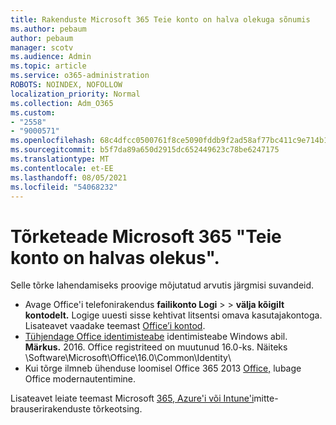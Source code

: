 ```yaml
---
title: Rakenduste Microsoft 365 Teie konto on halva olekuga sõnumis
ms.author: pebaum
author: pebaum
manager: scotv
ms.audience: Admin
ms.topic: article
ms.service: o365-administration
ROBOTS: NOINDEX, NOFOLLOW
localization_priority: Normal
ms.collection: Adm_O365
ms.custom:
- "2558"
- "9000571"
ms.openlocfilehash: 68c4dfcc0500761f8ce5090fddb9f2ad58af77bc411c9e714b14c383fef177de
ms.sourcegitcommit: b5f7da89a650d2915dc652449623c78be6247175
ms.translationtype: MT
ms.contentlocale: et-EE
ms.lasthandoff: 08/05/2021
ms.locfileid: "54068232"
---
```

# <a name="fixing-the-microsoft-365-apps-your-account-is-in-a-bad-state-error"></a>Tõrketeade Microsoft 365 "Teie konto on halvas olekus".

Selle tõrke lahendamiseks proovige mõjutatud arvutis järgmisi suvandeid.

- Avage Office'i telefonirakendus **failikonto Logi**  >    >  **välja kõigilt kontodelt.** Logige uuesti sisse kehtivat litsentsi omava kasutajakontoga. Lisateavet vaadake teemast [Office’i kontod](https://support.office.com/article/accounts-in-office-628ea040-f265-49de-b986-be09c3ebf8a9).
- [Tühjendage Office identimisteabe](https://docs.microsoft.com/office/troubleshoot/error-messages/another-account-already-signed-in#step-3-clear-cached-credentials-on-the-computer) identimisteabe Windows abil.<br>
  **Märkus.** 2016. Office registriteed on muutunud 16.0-ks. Näiteks \Software\Microsoft\Office\16.0\Common\Identity\
- Kui tõrge ilmneb ühenduse loomisel Office 365 2013 [Office,](https://docs.microsoft.com/microsoft-365/admin/security-and-compliance/enable-modern-authentication) lubage Office modernautentimine.

Lisateavet leiate teemast Microsoft [365, Azure'i või Intune'i](https://support.office.com/article/how-to-troubleshoot-non-browser-apps-that-can-t-sign-in-to-office-365-azure-or-intune-3ba1b268-66f6-462c-b0e5-070f5c2603c1)mitte-brauserirakenduste tõrkeotsing.

